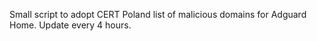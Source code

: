 Small script to adopt CERT Poland list of malicious domains for Adguard Home. 
Update every 4 hours.
